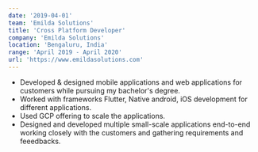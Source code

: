 ```yaml
---
date: '2019-04-01'
team: 'Emilda Solutions'
title: 'Cross Platform Developer'
company: 'Emilda Solutions'
location: 'Bengaluru, India'
range: 'April 2019 - April 2020'
url: 'https://www.emildasolutions.com'
---
```


- Developed & designed mobile applications and web applications for customers while pursuing my bachelor's degree.
- Worked with frameworks Flutter, Native android, iOS development for different applications.
- Used GCP offering to scale the applications.
- Designed and developed multiple small-scale applications end-to-end working closely with the
  customers and gathering requirements and feeedbacks.
